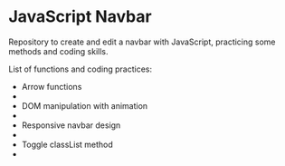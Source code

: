 # JavaScript Navbar
Repository to create and edit a navbar with JavaScript, practicing some methods and coding skills.

List of functions and coding practices:
<ul>
  <li>Arrow functions<li>
  <li>DOM manipulation with animation<li>
  <li>Responsive navbar design<li>
  <li>Toggle classList method<li>
  <ul>
